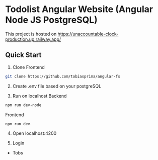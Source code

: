 # Todolist Angular Website (Angular Node JS PostgreSQL)
This project is hosted on https://unaccountable-clock-production.up.railway.app/
## Quick Start
1. Clone Frontend
```bash
git clone https://github.com/tobiasprima/angular-fs
```

2. Create .env file based on your postgreSQL
   
3. Run on localhost
Backend
```bash
npm run dev-node
```
Frontend
```bash
npm run dev
```
4. Open localhost:4200

5. Login
- Tobs

